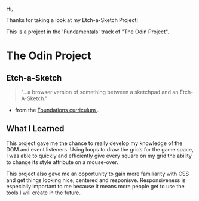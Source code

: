 Hi,

Thanks for taking a look at my Etch-a-Sketch Project!

This is a project in the 'Fundamentals' track of "The Odin Project".

# The Odin Project 
## Etch-a-Sketch

>"...a browser version of something between a sketchpad and an Etch-A-Sketch." 
- from the [Foundations curriculum ](https://www.theodinproject.com/paths/foundations/courses/foundations/lessons/etch-a-sketch-project).

## What I Learned

This project gave me the chance to really develop my knowledge of the DOM and event listeners. Using loops to draw the grids for the game space, I was able to quickly and efficiently give every square on my grid the ability to change its style attribute on a mouse-over.

This project also gave me an opportunity to gain more familiarity with CSS and get things looking nice, centered and responisve. Responsiveness is especially important to me because it means more people get to use the tools I will create in the future.
